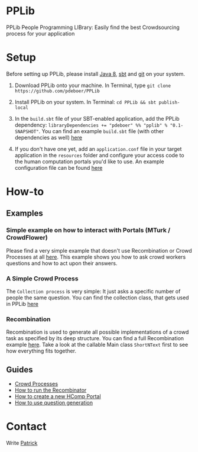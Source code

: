 # PPLib
PPLib People Programming LIBrary: Easily find the best Crowdsourcing process for your application

# Setup
Before setting up PPLib, please install [Java 8](https://www.java.com/en/download/help/download_options.xml), [sbt](http://www.scala-sbt.org/release/tutorial/Setup.html) and [git](https://git-scm.com/book/en/v2/Getting-Started-Installing-Git) on your system. 
1. Download PPLib onto your machine. In Terminal, type `git clone https://github.com/pdeboer/PPLib`

2. Install PPLib on your system. In Terminal: `cd PPLib && sbt publish-local`

3. In the `build.sbt` file of your SBT-enabled application, add the PPLib dependency: `libraryDependencies += "pdeboer" %% "pplib" % "0.1-SNAPSHOT"`. You can find an example `build.sbt` file (with other dependencies as well) [here](https://github.com/pdeboer/PPLibBallotConnector/blob/master/build.sbt)

4. If you don't have one yet, add an `application.conf` file in your target application in the `resources` folder and configure your access code to the human computation portals you'd like to use. An example configuration file can be found [here](https://github.com/pdeboer/PPLib/blob/master/src/main/resources/application.conf_default)

# How-to
## Examples
### Simple example on how to interact with Portals (MTurk / CrowdFlower)
Please find a very simple example that doesn't use Recombination or Crowd Processes at all [here](https://github.com/pdeboer/PPLib/blob/master/src/test/scala/ch/uzh/ifi/pdeboer/pplib/examples/Survey.scala). 
This example shows you how to ask crowd workers questions and how to act upon their answers. 

### A Simple Crowd Process 
The `Collection process` is very simple: It just asks a specific number of people the same question. You can find the collection class, that gets used in PPLib [here](https://github.com/pdeboer/PPLib/blob/master/src/main/scala/ch/uzh/ifi/pdeboer/pplib/process/stdlib/Collection.scala)

### Recombination
Recombination is used to generate all possible implementations of a crowd task as specified by its deep structure.
You can find a full Recombination example [here](https://github.com/pdeboer/PPLib/tree/master/src/test/scala/ch/uzh/ifi/pdeboer/pplib/examples/textshortening). Take a look at the callable Main class `ShortNText` first to see how everything fits together.  
 
## Guides
* [Crowd Processes](https://github.com/pdeboer/PPLib/blob/master/docs/hcompprocess.md)
* [How to run the Recombinator](https://github.com/pdeboer/PPLib/blob/master/docs/recombination.md)
* [How to create a new HComp Portal](https://github.com/pdeboer/PPLib/blob/master/docs/hcompportal.md)
* [How to use question generation](https://github.com/pdeboer/PPLib/blob/master/docs/instructiongenerator.md)

# Contact
Write [Patrick](pdeboer@ifi.uzh.ch)